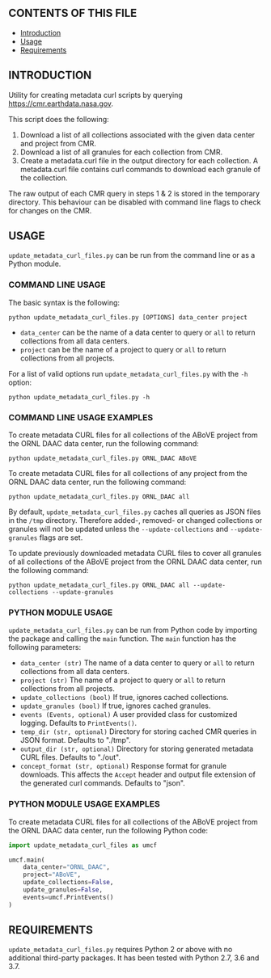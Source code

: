 ## CONTENTS OF THIS FILE

* [Introduction](#INTRODUCTION)
* [Usage](#USAGE)
* [Requirements](#REQUIREMENTS)

## INTRODUCTION

Utility for creating metadata curl scripts by querying https://cmr.earthdata.nasa.gov.

This script does the following:
1) Download a list of all collections associated with the given data center and project from CMR.
2) Download a list of all granules for each collection from CMR.
3) Create a metadata.curl file in the output directory for each collection.
   A metadata.curl file contains curl commands to download each granule of the collection.

The raw output of each CMR query in steps 1 & 2 is stored in the temporary directory.
This behaviour can be disabled with command line flags to check for changes on the CMR.

## USAGE

`update_metadata_curl_files.py` can be run from the command line or as a Python module.

### COMMAND LINE USAGE

The basic syntax is the following:

```
python update_metadata_curl_files.py [OPTIONS] data_center project
```

* `data_center` can be the name of a data center to query or `all` to return collections from all data centers.
* `project` can be the name of a project to query or `all` to return collections from all projects.

For a list of valid options run `update_metadata_curl_files.py` with the `-h` option:
```
python update_metadata_curl_files.py -h
```

### COMMAND LINE USAGE EXAMPLES

To create metadata CURL files for all collections of the ABoVE project from the ORNL DAAC data center, run the following command:

```
python update_metadata_curl_files.py ORNL_DAAC ABoVE
```

To create metadata CURL files for all collections of any project from the ORNL DAAC data center, run the following command:

```
python update_metadata_curl_files.py ORNL_DAAC all
```

By default, `update_metadata_curl_files.py` caches all queries as JSON files in the `/tmp` directory. Therefore added-, removed- or changed collections or granules will not be updated unless the `--update-collections` and `--update-granules` flags are set.

To update previously downloaded metadata CURL files to cover all granules of all collections of the ABoVE project from the ORNL DAAC data center, run the following command:

```
python update_metadata_curl_files.py ORNL_DAAC all --update-collections --update-granules
```

### PYTHON MODULE USAGE

`update_metadata_curl_files.py` can be run from Python code by importing the package and calling the `main` function. The `main` function has the following parameters:

* `data_center (str)` The name of a data center to query or `all` to return collections from all data centers.
* `project (str)` The name of a project to query or `all` to return collections from all projects.
* `update_collections (bool)` If true, ignores cached collections.
* `update_granules (bool)` If true, ignores cached granules.
* `events (Events, optional)` A user provided class for customized logging. Defaults to `PrintEvents()`.
* `temp_dir (str, optional)` Directory for storing cached CMR queries in JSON format. Defaults to "./tmp".
* `output_dir (str, optional)` Directory for storing generated metadata CURL files. Defaults to "./out".
* `concept_format (str, optional)` Response format for granule downloads. This affects the `Accept` header and output file extension of the generated curl commands. Defaults to "json".

### PYTHON MODULE USAGE EXAMPLES

To create metadata CURL files for all collections of the ABoVE project from the ORNL DAAC data center, run the following Python code:

```Python
import update_metadata_curl_files as umcf

umcf.main(
    data_center="ORNL_DAAC",
    project="ABoVE",
    update_collections=False,
    update_granules=False,
    events=umcf.PrintEvents()
)
```

## REQUIREMENTS

`update_metadata_curl_files.py` requires Python 2 or above with no additional third-party packages. It has been tested with Python 2.7, 3.6 and 3.7.